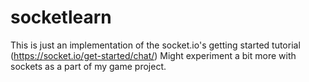 # socketlearn

This is just an implementation of the socket.io's getting started tutorial (https://socket.io/get-started/chat/)
Might experiment a bit more with sockets as a part of my game project.
